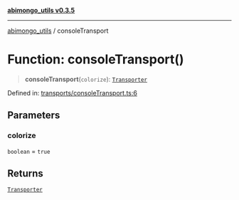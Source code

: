 [**abimongo_utils v0.3.5**](../README.md)

***

[abimongo_utils](../README.md) / consoleTransport

# Function: consoleTransport()

> **consoleTransport**(`colorize`): [`Transporter`](../interfaces/Transporter.md)

Defined in: [transports/consoleTransport.ts:6](https://github.com/NodEm9/abimongo_utils/blob/62e08380578108b0497622fb9a13efb3beac383a/src/transports/consoleTransport.ts#L6)

## Parameters

### colorize

`boolean` = `true`

## Returns

[`Transporter`](../interfaces/Transporter.md)

